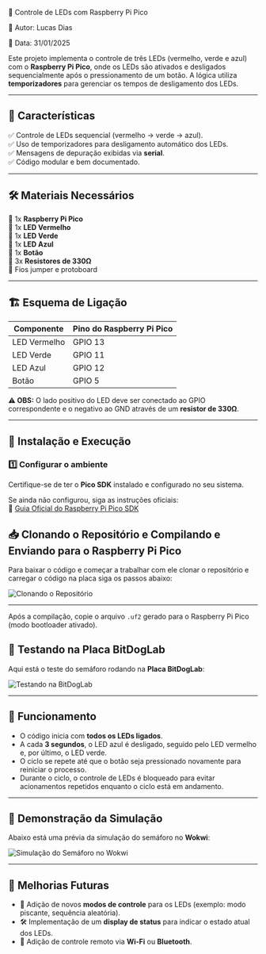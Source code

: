 🚦 Controle de LEDs com Raspberry Pi Pico

📌 Autor: Lucas Dias

📆 Data: 31/01/2025

Este projeto implementa o controle de três LEDs (vermelho, verde e azul) com o **Raspberry Pi Pico**, onde os LEDs são ativados e desligados sequencialmente após o pressionamento de um botão. A lógica utiliza **temporizadores** para gerenciar os tempos de desligamento dos LEDs.

---

## 📌 **Características**
✅ Controle de LEDs sequencial (vermelho → verde → azul).  
✅ Uso de temporizadores para desligamento automático dos LEDs.  
✅ Mensagens de depuração exibidas via **serial**.  
✅ Código modular e bem documentado.

---

## 🛠 **Materiais Necessários**
🔹 1x **Raspberry Pi Pico**  
🔹 1x **LED Vermelho**  
🔹 1x **LED Verde**  
🔹 1x **LED Azul**  
🔹 1x **Botão**  
🔹 3x **Resistores de 330Ω**  
🔹 Fios jumper e protoboard  

---

## 🏗 **Esquema de Ligação**
| Componente   | Pino do Raspberry Pi Pico |
|--------------|---------------------------|
| LED Vermelho | GPIO 13                   |
| LED Verde    | GPIO 11                   |
| LED Azul     | GPIO 12                   |
| Botão        | GPIO 5                    |

**⚠️ OBS:** O lado positivo do LED deve ser conectado ao GPIO correspondente e o negativo ao GND através de um **resistor de 330Ω**.

---

## 📜 **Instalação e Execução**

### **1️⃣ Configurar o ambiente**
Certifique-se de ter o **Pico SDK** instalado e configurado no seu sistema.  

Se ainda não configurou, siga as instruções oficiais:  
🔗 [Guia Oficial do Raspberry Pi Pico SDK](https://github.com/raspberrypi/pico-sdk)

## 📥 Clonando o Repositório e  Compilando e Enviando para o Raspberry Pi Pico

Para baixar o código e começar a trabalhar com ele clonar o repositório e carregar o código na placa siga os passos abaixo:

![Clonando o Repositório](https://github.com/LucaScripts/Clock-e-Temporizadores/blob/main/docs/Bem-vindo%20-%20Visual%20Studio%20Code%202025-01-31%2018-49-32.gif?raw=true)

---

Após a compilação, copie o arquivo `.uf2` gerado para o Raspberry Pi Pico (modo bootloader ativado).


## 🧪 Testando na Placa BitDogLab

Aqui está o teste do semáforo rodando na **Placa BitDogLab**:

![Testando na BitDogLab](https://github.com/LucaScripts/Clock-e-Temporizadores-2/blob/main/docs/WhatsApp%20Video%202025-01-31%20at%2019.28.55.gif?raw=true)

---

## 🎯 **Funcionamento**
- O código inicia com **todos os LEDs ligados**.  
- A cada **3 segundos**, o LED azul é desligado, seguido pelo LED vermelho e, por último, o LED verde.  
- O ciclo se repete até que o botão seja pressionado novamente para reiniciar o processo.  
- Durante o ciclo, o controle de LEDs é bloqueado para evitar acionamentos repetidos enquanto o ciclo está em andamento.

---

## 🚦 Demonstração da Simulação

Abaixo está uma prévia da simulação do semáforo no **Wokwi**:

![Simulação do Semáforo no Wokwi](https://github.com/LucaScripts/Clock-e-Temporizadores-2/blob/main/docs/Clock-e-Temporizadores-2%20-%20Visual%20Studio%20Code%202025-01-31%2019-22-00.gif?raw=true)

---

## 📌 **Melhorias Futuras**
- 🚀 Adição de novos **modos de controle** para os LEDs (exemplo: modo piscante, sequência aleatória).  
- 🛠 Implementação de um **display de status** para indicar o estado atual dos LEDs.  
- 📡 Adição de controle remoto via **Wi-Fi** ou **Bluetooth**.

